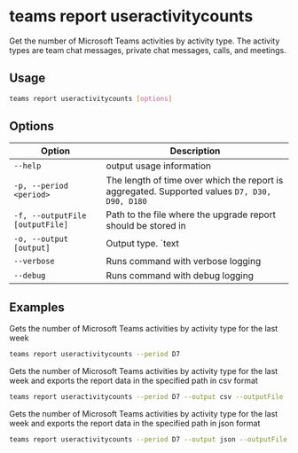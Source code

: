 # teams report useractivitycounts

Get the number of Microsoft Teams activities by activity type. The activity types are team chat messages, private chat messages, calls, and meetings.

## Usage

```sh
teams report useractivitycounts [options]
```

## Options

Option|Description
------|-----------
`--help`|output usage information
`-p, --period <period>`|The length of time over which the report is aggregated. Supported values `D7, D30, D90, D180`
`-f, --outputFile [outputFile]`|Path to the file where the upgrade report should be stored in
`-o, --output [output]`|Output type. `text|json|csv`. Default `text`
`--verbose`|Runs command with verbose logging
`--debug`|Runs command with debug logging

## Examples

Gets the number of Microsoft Teams activities by activity type for the last week

```sh
teams report useractivitycounts --period D7
```
Gets the number of Microsoft Teams activities by activity type for the last week and exports the report data in the specified path in csv format

```sh
teams report useractivitycounts --period D7 --output csv --outputFile 'C:/report.csv'
```
Gets the number of Microsoft Teams activities by activity type for the last week and exports the report data in the specified path in json format

```sh
teams report useractivitycounts --period D7 --output json --outputFile 'C:/report.json'
```